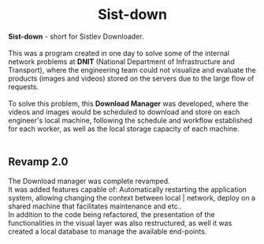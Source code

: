 <h1 align="center"> Sist-down </h1>

<b>Sist-down</b> - short for Sistlev Downloader.<br/><br/>
This was a program created in one day to solve some of the internal network problems at <strong>DNIT</strong> (National Department of Infrastructure  and Transport), where the engineering team could not visualize and evaluate the products (images and videos) stored on the servers due to the large flow of requests. <br/><br/>
To solve this problem, this <strong>Download Manager</strong> was developed, where the videos and images would be scheduled to download and store on each engineer's local machine, following the schedule and workflow established for each worker, as well as the local storage capacity of each machine.
<br/><br/>


## Revamp 2.0

The Download manager was complete revamped.<br/>
It was added features capable of: Automatically restarting the application system, allowing changing the context between local | network, deploy on a shared machine that facilitates maintenance and etc.. <br/>
In addition to the code being refactored, the presentation of the functionalities in the visual layer was also restructured, as well it was created a local database to manage the available end-points.